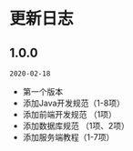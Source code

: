 # 更新日志

## 1.0.0
`2020-02-18`
- 第一个版本
- 添加Java开发规范（1-8项）
- 添加前端开发规范 （1项）
- 添加数据库规范 （1项、2项）
- 添加服务端教程（1-7项）